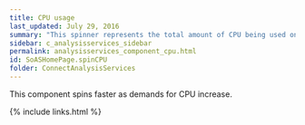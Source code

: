 ```yaml
---
title: CPU usage
last_updated: July 29, 2016
summary: "This spinner represents the total amount of CPU being used on the machine being diagnosed. It includes CPU consumed by all Windows processes, not just SQL Server."
sidebar: c_analysisservices_sidebar
permalink: analysisservices_component_cpu.html
id: SoASHomePage.spinCPU
folder: ConnectAnalysisServices
---
```


This component spins faster as demands for CPU increase.

{% include links.html %}
﻿
﻿
